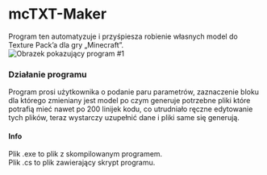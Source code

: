 # mcTXT-Maker
Program ten automatyzuje i przyśpiesza robienie własnych model do Texture Pack’a dla gry „Minecraft”.  
![Obrazek pokazujący program #1]( https://i.imgur.com/iLjNmJa.png)
### Działanie programu
Program prosi użytkownika o podanie paru parametrów, zaznaczenie bloku dla którego zmieniany jest model po czym generuje potrzebne pliki które potrafią mieć nawet po 200 linijek kodu, co utrudniało ręczne edytowanie tych plików, teraz wystarczy uzupełnić dane i pliki same się generują.
#### Info
Plik .exe to plik z skompilowanym programem. <br/>
Plik .cs to plik zawierający skrypt programu.
